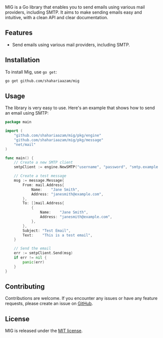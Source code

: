 MIG is a Go library that enables you to send emails using various mail providers, including SMTP. It aims to make sending emails easy and intuitive, with a clean API and clear documentation.

Features
--------

-   Send emails using various mail providers, including SMTP.

## Installation

To install Mig, use `go get`:

```sh
go get github.com/shahariaazam/mig
```

Usage
-----

The library is very easy to use. Here's an example that shows how to send an email using SMTP:

```go
package main

import (
	"github.com/shahariaazam/mig/pkg/engine"
	"github.com/shahariaazam/mig/pkg/message"
	"net/mail"
)

func main() {
	// Create a new SMTP client
	smtpClient := engine.NewSMTP("username", "password", "smtp.example.com", "587")

	// Create a test message
	msg := message.Message{
		From: mail.Address{
			Name:    "Jane Smith",
			Address: "janesmith@example.com",
		},
		To: []mail.Address{
			{
				Name:    "Jane Smith",
				Address: "janesmith@example.com",
			},
		},
		Subject: "Test Email",
		Text:    "This is a test email",
	}

	// Send the email
	err := smtpClient.Send(msg)
	if err != nil {
		panic(err)
	}
}
```

Contributing
------------

Contributions are welcome. If you encounter any issues or have any feature requests, please create an issue on [GitHub](https://github.com/shahariaazam/mig).

License
-------

MIG is released under the [MIT license](https://github.com/shahariaazam/mig/blob/main/LICENSE).